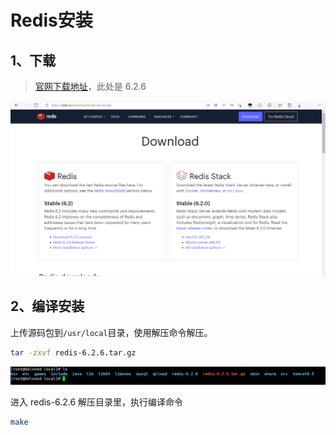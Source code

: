 # 

# Redis安装

## 1、下载

> [官网下载地址](https://redis.io/download/#redis-downloads)，此处是 6.2.6

![image-20220330165339624](image/image-20220330165339624.png)

## 2、编译安装

上传源码包到`/usr/local`目录，使用解压命令解压。

```bash
tar -zxvf redis-6.2.6.tar.gz
```

![image-20220330165601428](image/image-20220330165601428.png)

进入 redis-6.2.6 解压目录里，执行编译命令

```bash
make
```

